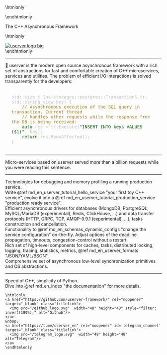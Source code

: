 \htmlonly
<script type="text/javascript">
  document.body.style.backgroundColor = 'black';
  document.getElementById('titlearea').style.display = 'none';
  document.getElementsByClassName('header')[0].style.display = 'none';
</script>
\endhtmlonly

<div class="landing-description">The C++ Asynchronous Framework</div>

\htmlonly
<div class="landing-logo" id='landing_logo_id'>
  <a href="d6/d2f/md_en_index.html"><img src='/logo.svg' alt='userver logo big'/></a>
</div>
\endhtmlonly

---

<div class="landing-text">
🐙 userver is the modern open source asynchronous framework with a rich set of abstractions
for fast and comfortable creation of C++ microservices, services and utilities.
The problem of efficient I/O interactions is solved transparently for the
developers:</div>

<div class="landing-text">
<pre style="padding: 20px; color: silver;white-space: pre-wrap; word-wrap: break-word;">
std::size_t Ins(storages::postgres::Transaction& tr, std::string_view key) {
    <span style="color: darkgoldenrod">// Asynchronous execution of the SQL query in transaction. Current thread</span>
    <span style="color: darkgoldenrod">// handles other requests while the response from the DB is being received:</span>
    <span style="color: #008000">auto</span> res = tr.Execute(<span style="color: darkgreen">"INSERT INTO keys VALUES ($1)"</span>, key);
    <span style="color: #008000">return</span> res.RowsAffected();
}
</pre>
</div>

<!--@snippet postgresql/src/storages/postgres/tests/landing_test.cpp  Landing sample1 -->

<!--div class="landing-text"><div class="landing-motto">Fast. Reliable. Yours!</div></div-->

---

<div class="landing-container">
  <div class="landing-intro-center">
      Micro-services based on userver served more than a billion requests while
      you were reading this sentence.
  </div>
</div>

---

<div class="landing-container">
  <div class="landing-intro-left">
      Technologies for debugging and memory profiling a running production
      service.
  </div>
  <div class="landing-intro-right">
      Write @ref md_en_userver_tutorial_hello_service "your first toy C++ service",
      evolve it into a @ref md_en_userver_tutorial_production_service "production ready service".
  </div>
</div>

<div class="landing-container">
  <div class="landing-intro-left">
      Efficient asynchronous drivers for databases (MongoDB, PostgreSQL, MySQL/MariaDB (experimental), Redis, ClickHouse,
      ...) and data transfer protocols (HTTP, GRPC, TCP, AMQP-0.9.1 (experimental), ...), tasks
      construction and cancellation.
  </div>
  <div class="landing-intro-right">
      Functionality to @ref md_en_schemas_dynamic_configs "change the service configuration"
      on-the-fly. Adjust options of the deadline propagation, timeouts,
      congestion-control without a restart.
  </div>
</div>

<div class="landing-container">
  <div class="landing-intro-left">
      Rich set of high-level components for caches, tasks, distributed locking,
      logging, tracing, statistics, metrics, @ref md_en_userver_formats "JSON/YAML/BSON".
  </div>
  <div class="landing-intro-right">
      Comprehensive set of asynchronous low-level synchronization primitives
      and OS abstractions.
  </div>
</div>


---
<div class="landing-container">
  <div class="landing-intro-center">
      Speed of C++, simplicity of Python.
  </div>

  <div class="landing-intro-center">
      Dive into @ref md_en_index "the documentation" for more details.
  
    \htmlonly
    <a href="https://github.com/userver-framework/" rel="noopener" target="_blank" class="titlelink">
      <img src="/github_logo.svg"  width="48" height="48" style="filter: invert(100%);" alt="Github"/>
    </a>
    &nbsp;
    <a href="https://t.me/userver_en" rel="noopener" id='telegram_channel' target="_blank" class="titlelink">
      <img src="/telegram_logo.svg"  width="48" height="48" alt="Telegram"/>
    </a>
    \endhtmlonly
  </div>

</div>
